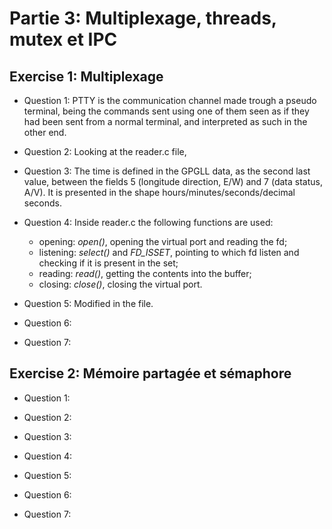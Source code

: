 # Partie 3: Multiplexage, threads, mutex et IPC

## Exercise 1: Multiplexage

* Question 1: PTTY is the communication channel made trough a pseudo terminal, being the commands sent using one of them seen as if they had been sent from a normal terminal, and interpreted as such in the other end. 

* Question 2: Looking at the reader.c file,  

* Question 3: The time is defined in the GPGLL data, as the second last value, between the fields 5 (longitude direction, E/W) and 7 (data status, A/V). It is presented in the shape hours/minutes/seconds/decimal seconds.

* Question 4: Inside reader.c the following functions are used:
  - opening: *open()*, opening the virtual port and reading the fd;
  - listening: *select()* and *FD_ISSET*, pointing to which fd listen and checking if it is present in the set;
  - reading: *read()*, getting the contents into the buffer;
  - closing: *close()*, closing the virtual port.
  
* Question 5: Modified in the file.

* Question 6:

* Question 7:


## Exercise 2: Mémoire partagée et sémaphore

* Question 1: 

* Question 2: 

* Question 3: 

* Question 4: 

* Question 5: 

* Question 6: 

* Question 7: 

